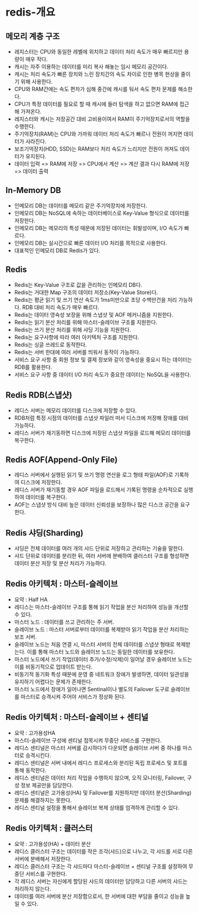# redis-개요

## 메모리 계층 구조

- 레지스터는 CPU와 동일한 레벨에 위치하고 데이터 처리 속도가 매우 빠르지만 용량이 매우 작다.
- 캐시는 자주 이용하는 데이터를 미리 복사 해놓는 임시 메모리 공간이다.
- 캐시는 처리 속도가 빠른 장치와 느린 장치간의 속도 차이로 인한 병목 현상을 줄이기 위해 사용한다.
- CPU와 RAM간에는 속도 편차가 심해 중간에 캐시를 둬서 속도 편차 문제를 해소한다.
- CPU가 특정 데이터를 필요로 할 때 캐시에 들러 탐색을 하고 없으면 RAM에 접근해 가져온다.
- 레지스터와 캐시는 저장공간 대비 고비용이여서 RAM이 주기억장치로서의 역할을 수행한다.
- 주기억장치(RAM)는 CPU와 가까워 데이터 처리 속도가 빠르나 전원이 꺼지면 데이터가 사라진다.
- 보조기억장치(HDD, SSD)는 RAM보다 처리 속도가 느리지만 전원이 꺼져도 데이터가 유지된다.
- 데이터 입력 => RAM에 저장 => CPU에서 계산 => 계산 결과 다시 RAM에 저장 => 데이터 출력

## In-Memory DB

- 인메모리 DB는 데이터를 메모리 같은 주기억장치에 저장한다.
- 인메모리 DB는 NoSQL에 속하는 데이터베이스로 Key-Value 형식으로 데이터를 저장한다.
- 인메모리 DB는 메모리의 특성 때문에 저장된 데이터는 휘발성이며, I/O 속도가 빠르다.
- 인메모리 DB는 실시간으로 빠른 데이터 I/O 처리를 목적으로 사용한다.
- 대표적인 인메모리 DB로 Redis가 있다.

## Redis

- Redis는 Key-Value 구조로 값을 관리하는 인메모리 DB다.
- Redis는 거대한 Map 구조의 데이터 저장소(Key-Value Store)다.
- Redis는 평균 읽기 및 쓰기 연산 속도가 1ms미만으로 초당 수백만건을 처리 가능하다. RDB 대비 처리 속도가 매우 빠르다.
- Redis는 데이터 영쇽성 보장을 위해 스냅샷 및 AOF 메커니즘을 지원한다.
- Redis는 읽기 분산 처리를 위해 마스터-슬레이브 구조를 지원한다.
- Redis는 쓰기 분산 처리를 위해 샤딩 기능을 지원한다.
- Redis는 요구사항에 따라 여러 아키텍처 구조를 지원한다.
- Redis는 싱글 쓰레드로 동작한다.
- Redis는 서버 한대에 여러 서버를 띄워서 동작이 가능하다.
- 서비스 요구 사항 중 회원 정보 및 결제 정보와 같이 영속성을 중요시 하는 데이터는 RDB를 활용한다.
- 서비스 요구 사항 중 데이터 I/O 처리 속도가 중요한 데이터는 NoSQL을 사용한다.

## Redis RDB(스냅샷)

- 레디스 서버는 메모리 데이터를 디스크에 저장할 수 있다.
- RDB처럼 특정 시점의 데이터를 스냅샷 파일러 떠서 디스크에 저장해 장애를 대비 가능하다.
- 레디스 서버가 재기동하면 디스크에 저장된 스냅샷 파일을 로드해 메모리 데이터를 복구한다.

## Redis AOF(Append-Only File)

- 레디스 서버에서 실행된 읽기 및 쓰기 명령 연산을 로그 형태 파일(AOF)로 기록하여 디스크에 저장한다.
- 레디스 서버가 재기동할 경우 AOF 파일을 로드해서 기록된 명령을 순차적으로 실행하여 데이터를 복구한다.
- AOF는 스냅샷 방식 대비 높은 데이터 신뢰성을 보장하나 많은 디스크 공간을 요구한다.

## Redis 샤딩(Sharding)

- 샤딩은 전체 데이터를 여러 개의 샤드 단위로 저장하고 관리하는 기술을 말한다.
- 샤드 단위로 데이터를 분리한 뒤, 여러 서버에 분배하여 클러스터 구조를 형성하면 데이터 분산 저장 및 분산 처리가 가능하다.

## Redis 아키텍처 : 마스터-슬레이브

- 요약 : Half HA
- 레디스는 마스터-슬레이브 구조를 통해 읽기 작업을 분산 처리하여 성능을 개선할 수 있다.
- 마스터 노드 : 데이터를 쓰고 관리하는 주 서버.
- 슬레이브 노드 : 마스터 서버로부터 데이터를 복제받아 읽기 작업을 분산 처리하는 보조 서버.
- 슬레이브 노드는 처음 연결 시, 마스터 서버의 전체 데이터를 스냅샷 형태로 복제받는다. 이를 통해 마스터 노드와 슬레이브 노드는 동일한 데이터를 보유한다.
- 마스터 노드에서 쓰기 작업(데이터 추가/수정/삭제)이 일어날 경우 슬레이브 노드는 이를 비동기적으로 업데이트 받는다.
- 비동기적 동기화 특성 때문에 운영 중 네트워크 장애가 발생하면, 데이터 일관성을 유지하기 어렵다는 문제가 존재한다.
- 마스터 노드에서 장애가 일어나면 Sentinal이나 별도의 Failover 도구로 슬레이브를 마스터로 승격시켜 주어야 서비스가 정상화 된다.

## Redis 아키텍처 : 마스터-슬레이브 + 센티널

- 요약 : 고가용성HA
- 마스터-슬레이브 구성에 센티널 접목시켜 무중단 서비스를 구현한다.
- 레디스 센티널은 마스터 서버를 감시하다가 다운되면 슬레이브 서버 중 하나를 마스터로 승격시킨다.
- 레디스 센티널은 서버 내에서 레디스 프로세스와 분리된 독립 프로세스 및 포트를 통해 동작한다.
- 레디스 센티널은 데이터 처리 작업을 수행하지 않으며, 오직 모니터링, Failover, 구성 정보 제공만을 담당한다.
- 레디스 센티널은 고가용성(HA) 및 Failover를 지원하지만 데이터 분산(Sharding) 문제를 해결하지는 못한다.
- 레디스 센티널 설정을 통해서 슬레이브 복제 상태를 엄격하게 관리할 수 있다.

## Redis 아키텍처 : 클러스터

- 요약 : 고가용성(HA) + 데이터 분산
- 레디스 클러스터 구조는 데이터를 작은 조각(샤드)으로 나누고, 각 샤드를 서로 다른 서버에 분배해서 저장한다.
- 레디스 클러스터 구조는 각 샤드마다 마스터-슬레이브 + 센티널 구조를 설정하여 무중단 서비스를 구현한다.
- 각 레디스 서버는 자신에게 할당된 샤드의 데이터만 담당하고 다른 서버의 샤드는 처리하지 않는다.
- 데이터를 여러 서버에 분산 저장함으로서, 한 서버에 대한 부담을 줄이고 성능을 높일 수 있다.